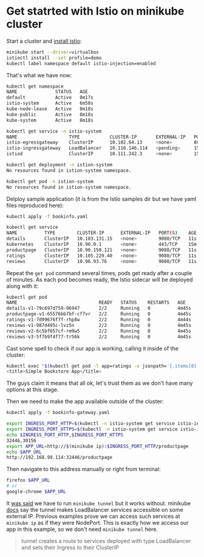 # Get statrted with Istio on minikube cluster

Start a cluster and [install istio](https://istio.io/latest/docs/setup/getting-started/#install):

```bash
minikube start --driver=virtualbox
istioctl install --set profile=demo
kubectl label namespace default istio-injection=enabled
```

That's what we have now:

```bash
kubectl get namespace
NAME              STATUS   AGE
default           Active   8m17s
istio-system      Active   6m58s
kube-node-lease   Active   8m18s
kube-public       Active   8m18s
kube-system       Active   8m18s

kubectl get service -n istio-system
NAME                   TYPE           CLUSTER-IP       EXTERNAL-IP   PORT(S)                                                                      AGE
istio-egressgateway    ClusterIP      10.102.64.13     <none>        80/TCP,443/TCP,15443/TCP                                                     6m32s
istio-ingressgateway   LoadBalancer   10.110.146.114   <pending>     15021:30548/TCP,80:32446/TCP,443:30156/TCP,31400:30030/TCP,15443:32114/TCP   6m32s
istiod                 ClusterIP      10.111.242.3     <none>        15010/TCP,15012/TCP,443/TCP,15014/TCP,853/TCP                                7m10s

kubectl get deployment -n istion-system
No resources found in istion-system namespace.

kubectl get pod -n istion-system
No resources found in istion-system namespace.
```

Delploy sample application (it is from the Istio samples dir but we have yaml files reproduced here):

```bash
kubectl apply -f bookinfo.yaml

kubectl get service
NAME          TYPE        CLUSTER-IP      EXTERNAL-IP   PORT(S)    AGE
details       ClusterIP   10.103.131.15   <none>        9080/TCP   11s
kubernetes    ClusterIP   10.96.0.1       <none>        443/TCP    15m
productpage   ClusterIP   10.98.150.121   <none>        9080/TCP   11s
ratings       ClusterIP   10.105.229.40   <none>        9080/TCP   11s
reviews       ClusterIP   10.96.93.76     <none>        9080/TCP   11s
```

Repeat the `get pod` command several times, pods get ready after a couple of minutes. As each pod becomes ready, the Istio sidecar will be deployed along with it:

```bash
kubectl get pod
NAME                              READY   STATUS    RESTARTS   AGE
details-v1-79c697d759-96947       2/2     Running   0          4m45s
productpage-v1-65576bb7bf-cf7vr   2/2     Running   0          4m45s
ratings-v1-7d99676f7f-rhp8w       2/2     Running   0          4m44s
reviews-v1-987d495c-lvz5n         2/2     Running   0          4m45s
reviews-v2-6c5bf657cf-rm9w5       2/2     Running   0          4m45s
reviews-v3-5f7b9f4f77-tr56k       2/2     Running   0          4m45s
```

Cast some spell to check if our app is working, calling it inside of the cluster:

```bash
kubectl exec "$(kubectl get pod -l app=ratings -o jsonpath='{.items[0].metadata.name}')" -c ratings -- curl -s productpage:9080/productpage | grep -o "<title>.*</title>"
<title>Simple Bookstore App</title>
```

The guys claim it means that all ok, let's trust them as we don't have many options at this stage.

Then we need to make the app available outside of the cluster:

```bash
kubectl apply -f bookinfo-gateway.yaml

export INGRESS_PORT_HTTP=$(kubectl -n istio-system get service istio-ingressgateway -o jsonpath='{.spec.ports[?(@.name=="http2")].nodePort}')
export INGRESS_PORT_HTTPS=$(kubectl -n istio-system get service istio-ingressgateway -o jsonpath='{.spec.ports[?(@.name=="https")].nodePort}')
echo $INGRESS_PORT_HTTP,$INGRESS_PORT_HTTPS
32446,30156
export APP_URL=http://$(minikube ip):$INGRESS_PORT_HTTP/productpage
echo $APP_URL
http://192.168.99.114:32446/productpage
```

Then navigate to this address manually or right from terminal:

```bash
firefox $APP_URL
# or
google-chrome $APP_URL
```

It [was said](https://istio.io/latest/docs/setup/getting-started/#determining-the-ingress-ip-and-ports) we have to run `minikube tunnel` but it works without. minikube [docs](https://minikube.sigs.k8s.io/docs/handbook/accessing/#using-minikube-tunnel) say the tunnel makes LoadBalancer services accessible on some external IP. Previous examples prove we can access such services at `minikube ip` as if they were NodePort. This is exactly how we access our app in this example, so we don't need `minikube tunnel` here.

> tunnel creates a route to services deployed with type LoadBalancer and sets their Ingress to their ClusterIP
